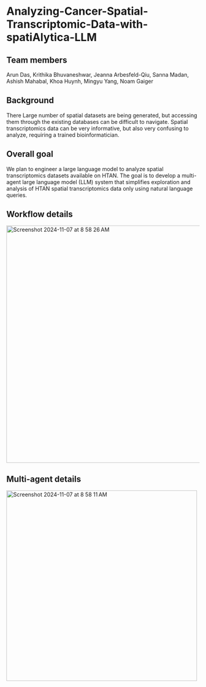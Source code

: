 # Analyzing-Cancer-Spatial-Transcriptomic-Data-with-spatiAlytica-LLM

## Team members
Arun Das, Krithika Bhuvaneshwar, Jeanna Arbesfeld-Qiu, Sanna Madan, Ashish Mahabal, Khoa Huynh, Mingyu Yang, Noam Gaiger

## Background
There Large number of spatial datasets are being generated, but accessing them through the existing databases can be difficult to navigate.
Spatial transcriptomics data can be very informative, but also very confusing to analyze, requiring a trained bioinformatician.

## Overall goal
We plan to engineer a large language model to analyze spatial transcriptomics datasets available on HTAN. The goal is to develop a multi-agent large language model (LLM) system that simplifies exploration and analysis of HTAN spatial transcriptomics data only using natural language queries.

## Workflow details
<img width="619" alt="Screenshot 2024-11-07 at 8 58 26 AM" src="https://github.com/user-attachments/assets/9bff23be-f4e4-4587-8d51-a074d3fa2598">

## Multi-agent details
<img width="497" alt="Screenshot 2024-11-07 at 8 58 11 AM" src="https://github.com/user-attachments/assets/615492ae-b450-4ca8-9000-870fd1bb75a0">





